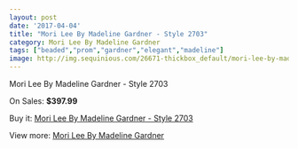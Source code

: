 ```yaml
---
layout: post
date: '2017-04-04'
title: "Mori Lee By Madeline Gardner - Style 2703"
category: Mori Lee By Madeline Gardner
tags: ["beaded","prom","gardner","elegant","madeline"]
image: http://img.sequinious.com/26671-thickbox_default/mori-lee-by-madeline-gardner-style-2703.jpg
---
```

Mori Lee By Madeline Gardner - Style 2703

On Sales: **$397.99**
<a href="https://www.sequinious.com/mori-lee-by-madeline-gardner/10833-mori-lee-by-madeline-gardner-style-2703.html"><amp-img layout="responsive" width="600" height="600" src="//img.sequinious.com/26671-thickbox_default/mori-lee-by-madeline-gardner-style-2703.jpg" alt="Mori Lee By Madeline Gardner - Style 2703 0" /></a>
<a href="https://www.sequinious.com/mori-lee-by-madeline-gardner/10833-mori-lee-by-madeline-gardner-style-2703.html"><amp-img layout="responsive" width="600" height="600" src="//img.sequinious.com/26673-thickbox_default/mori-lee-by-madeline-gardner-style-2703.jpg" alt="Mori Lee By Madeline Gardner - Style 2703 1" /></a>
<a href="https://www.sequinious.com/mori-lee-by-madeline-gardner/10833-mori-lee-by-madeline-gardner-style-2703.html"><amp-img layout="responsive" width="600" height="600" src="//img.sequinious.com/26672-thickbox_default/mori-lee-by-madeline-gardner-style-2703.jpg" alt="Mori Lee By Madeline Gardner - Style 2703 2" /></a>

Buy it: [Mori Lee By Madeline Gardner - Style 2703](https://www.sequinious.com/mori-lee-by-madeline-gardner/10833-mori-lee-by-madeline-gardner-style-2703.html "Mori Lee By Madeline Gardner - Style 2703")

View more: [Mori Lee By Madeline Gardner](https://www.sequinious.com/29-mori-lee-by-madeline-gardner "Mori Lee By Madeline Gardner")